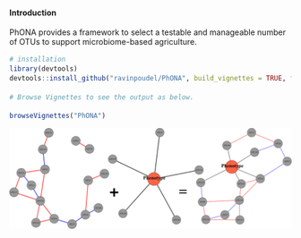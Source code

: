 #### Introduction

PhONA provides a framework to select a testable and manageable number of
OTUs to support microbiome-based agriculture.

```R
# installation 
library(devtools)
devtools::install_github("ravinpoudel/PhONA", build_vignettes = TRUE, force = TRUE)

# Browse Vignettes to see the output as below. 

browseVignettes("PhONA")

```



![](figures/PhONA.png)

 
